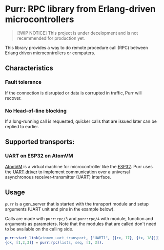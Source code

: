 # Purr: RPC library from Erlang-driven microcontrollers

> [!WIP NOTICE]
> This project is under decelopment and is not recemmended for production yet.

This library provides a way to do remote procedure call (RPC) between Erlang driven microcontrollers or computers.

## Characteristics
### Fault tolerance
If the connection is disrupted or data is corrupted in traffic, Purr will recover.

### No Head-of-line blocking
If a long-running call is requested, quicker calls that are issued later can be replied to earlier.

## Supported transports:
### UART on ESP32 on AtomVM
[AtomVM](http://atomvm.net) is a virtual machine for microcontroller like the [ESP32](https://www.espressif.com/en/products/socs/esp32).
Purr uses the [UART driver](https://github.com/atomvm/AtomVM/blob/7caa5663675a4cbe38fbf8ac45cc0f4e9b58f71d/libs/eavmlib/src/uart.erl) to implement
communication over a universal asynchronous receiver-transmitter (UART) interface.

## Usage
`purr` is a gen_server that is started with the transport module and setup arguments
(UART unit and pins in the example below).

Calls are made with `purr:rpc/3` and `purr:rpc/4` with module, function and arguments as parameters.
Note that the modules that are called don't need to be available on the calling side.

```erlang
purr:start_link(atomvm_uart_transport, ["UART1", [{rx, 17}, {tx, 18}]]),
{ok, [1,2,3]} = purr:rpc(lists, seq, [1, 3]).
```
